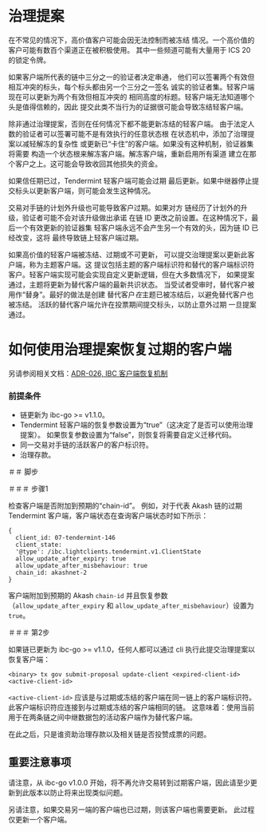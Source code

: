 # 治理提案

在不常见的情况下，高价值客户可能会因无法控制而被冻结
情况。一个高价值的客户可能有数百个渠道正在被积极使用。
其中一些频道可能有大量用于 ICS 20 的锁定令牌。

如果客户端所代表的链中三分之一的验证者决定串通，
他们可以签署两个有效但相互冲突的标头，每个标头都由另一个三分之一签名
诚实的验证者集。轻客户端现在可以更新为两个有效但相互冲突的
相同高度的标题。轻客户端无法知道哪个头是值得信赖的，因此
提交此类不当行为的证据很可能会导致冻结轻客户端。

除非通过治理提案，否则在任何情况下都不能更新冻结的轻客户端。
由于法定人数的验证者可以签署可能不是有效执行的任意状态根
在状态机中，添加了治理提案以减轻解冻的复杂性
或更新已“卡住”的客户端。如果没有这种机制，验证器集将需要
构造一个状态根来解冻客户端。解冻客户端，重新启用所有渠道
建立在那个客户之上。这可能会导致收回其他损失的资金。

如果信任期已过，Tendermint 轻客户端可能会过期
最后更新。如果中继器停止提交标头以更新客户端，则可能会发生这种情况。

交易对手链的计划外升级也可能导致客户过期。如果对方
链经历了计划外的升级，验证者可能不会对该升级做出承诺
在链 ID 更改之前设置。在这种情况下，最后一个有效更新的验证器集
轻客户端永远不会产生另一个有效的头，因为链 ID 已经改变，这将
最终导致链上轻客户端过期。

如果高价值的轻客户端被冻结、过期或不可更新，
可以提交治理提案以更新此客户端，称为主题客户端。这
提议包括主题的客户端标识符和替代的客户端标识符
客户。轻客户端实现可能会实现自定义更新逻辑，但在大多数情况下，
如果提案通过，主题将更新为替代客户端的最新共识状态。
当受试者受审时，替代客户被用作“替身”。最好的做法是创建
替代客户*在*主题已被冻结后，以避免替代客户也被冻结。
活跃的替代客户端允许在投票期间提交标头，以防止意外过期
一旦提案通过。

# 如何使用治理提案恢复过期的客户端

另请参阅相关文档：[ADR-026, IBC 客户端恢复机制](../architecture/adr-026-ibc-client-recovery-mechanisms.md)

### 前提条件
- 链更新为 ibc-go >= v1.1.0。
- Tendermint 轻客户端的恢复参数设置为“true”（这决定了是否可以使用治理提案）。 如果恢复参数设置为“false”，则恢复将需要自定义迁移代码。
- 同一交易对手链的活跃客户的客户标识符。
- 治理存款。

＃＃ 脚步

＃＃＃ 步骤1

检查客户端是否附加到预期的“chain-id”。 例如，对于代表 Akash 链的过期 Tendermint 客户端，客户端状态在查询客户端状态时如下所示：

```
{
  client_id: 07-tendermint-146
  client_state:
  '@type': /ibc.lightclients.tendermint.v1.ClientState
  allow_update_after_expiry: true
  allow_update_after_misbehaviour: true
  chain_id: akashnet-2
}
```

客户端附加到预期的 Akash `chain-id` 并且恢复参数（`allow_update_after_expiry` 和 `allow_update_after_misbehaviour`）设置为 `true`。

＃＃＃ 第2步

如果链已更新为 ibc-go >= v1.1.0，任何人都可以通过 cli 执行此提交治理提案以恢复客户端：

```
<binary> tx gov submit-proposal update-client <expired-client-id> <active-client-id>
```

`<active-client-id>` 应该是与过期或冻结的客户端在同一链上的客户端标识符。 此客户端标识符应连接到与过期或冻结的客户端相同的链。 这意味着：使用当前用于在两条链之间中继数据包的活动客户端作为替代客户端。

在此之后，只是谁资助治理存款以及相关链是否投赞成票的问题。

## 重要注意事项

请注意，从 ibc-go v1.0.0 开始，将不再允许交易转到过期客户端，因此请至少更新到此版本以防止将来出现类似问题。

另请注意，如果交易另一端的客户端也已过期，则该客户端也需要更新。 此过程仅更新一个客户端。